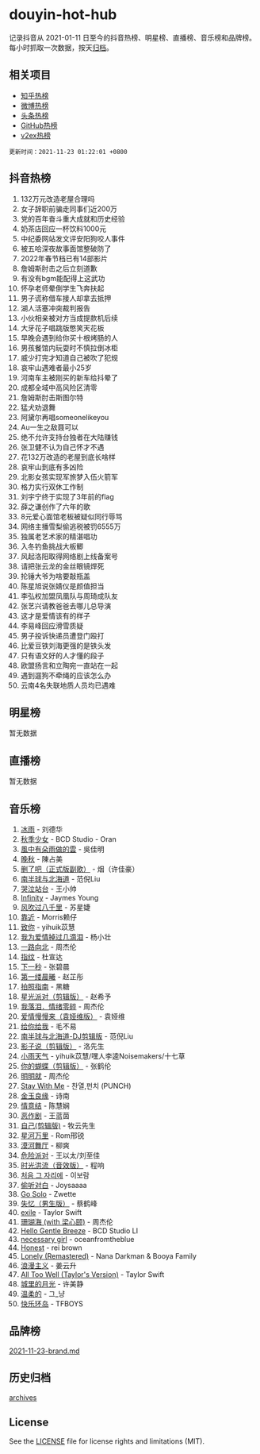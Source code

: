 # douyin-hot-hub

记录抖音从 2021-01-11 日至今的抖音热榜、明星榜、直播榜、音乐榜和品牌榜。每小时抓取一次数据，按天[归档](archives)。

## 相关项目

- [知乎热榜](https://github.com/lonnyzhang423/zhihu-hot-hub)
- [微博热榜](https://github.com/lonnyzhang423/weibo-hot-hub)
- [头条热榜](https://github.com/lonnyzhang423/toutiao-hot-hub)
- [GitHub热榜](https://github.com/lonnyzhang423/github-hot-hub)
- [v2ex热榜](https://github.com/lonnyzhang423/v2ex-hot-hub)


`更新时间：2021-11-23 01:22:01 +0800`

## 抖音热榜

1. 132万元改造老屋合理吗
1. 女子辞职前骗走同事们近200万
1. 党的百年奋斗重大成就和历史经验
1. 奶茶店回应一杯饮料1000元
1. 中纪委网站发文评安阳狗咬人事件
1. 被五哈深夜故事面馆整破防了
1. 2022年春节档已有14部影片
1. 詹姆斯肘击之后立刻道歉
1. 有没有bgm能配得上这武功
1. 怀孕老师晕倒学生飞奔扶起
1. 男子谎称借车接人却拿去抵押
1. 湖人活塞冲突裁判报告
1. 小伙相亲被对方当成提款机后续
1. 大牙花子唱跳版憋笑天花板
1. 早晚会遇到给你买十根烤肠的人
1. 男孩餐馆内玩耍时不慎拉倒冰柜
1. 威少打完才知道自己被吹了犯规
1. 哀牢山遇难者最小25岁
1. 河南车主被刚买的新车给抖晕了
1. 成都全域中高风险区清零
1. 詹姆斯肘击斯图尔特
1. 猛犬劝退舞
1. 阿黛尔再唱someonelikeyou
1. Au一生之敌聂可以
1. 绝不允许支持台独者在大陆赚钱
1. 张卫健不认为自己怀才不遇
1. 花132万改造的老屋到底长啥样
1. 哀牢山到底有多凶险
1. 北影女孩实现军旅梦入伍火箭军
1. 格力实行双休工作制
1. 刘宇宁终于实现了3年前的flag
1. 薛之谦创作了六年的歌
1. 8元爱心面馆老板被疑似同行辱骂
1. 网络主播雪梨偷逃税被罚6555万
1. 独属老艺术家的精湛唱功
1. 入冬钓鱼挑战大板鲫
1. 风起洛阳取得网络剧上线备案号
1. 请把张云龙的金丝眼镜焊死
1. 抡锤大爷为啥要敲瓶盖
1. 陈星旭说张婧仪是颜值担当
1. 李弘权加盟凤凰队与周琦成队友
1. 张艺兴请教爸爸去哪儿总导演
1. 这才是爱情该有的样子
1. 李易峰回应滑雪质疑
1. 男子投诉快递员遭登门殴打
1. 比爱豆铁刘海更强的是铁头发
1. 只有语文好的人才懂的段子
1. 欧盟扬言和立陶宛一直站在一起
1. 遇到遛狗不牵绳的应该怎么办
1. 云南4名失联地质人员均已遇难

## 明星榜

暂无数据

## 直播榜

暂无数据

## 音乐榜

1. [冰雨]() - 刘德华
1. [秋季少女](https://sf3-cdn-tos.douyinstatic.com/obj/tos-cn-ve-2774/571d007b0f8b429796abac956ee9de28) - BCD Studio - Oran
1. [風中有朵雨做的雲](https://sf3-cdn-tos.douyinstatic.com/obj/tos-cn-ve-2774/bd0111354d2c494bbf4368c5ff310ed4) - 吳佳明
1. [晚秋](https://sf3-cdn-tos.douyinstatic.com/obj/tos-cn-ve-2774/3accc41da86249fe8d4c5c40218d1446) - 陳占美
1. [删了吧（正式版副歌）](https://sf3-cdn-tos.douyinstatic.com/obj/tos-cn-ve-2774/fb3bfe0ee1c84fad8908780c49682b7f) - 烟（许佳豪）
1. [南半球与北海道](https://sf6-cdn-tos.douyinstatic.com/obj/tos-cn-ve-2774/0d1a6b330cf84ad39b8cf600a2849fbc) - 范倪Liu
1. [哭泣站台]() - 王小帅
1. [Infinity](https://sf6-cdn-tos.douyinstatic.com/obj/tos-cn-ve-2774/7861e9af59e04a7aa61cb096ab7a5652) - Jaymes Young
1. [风吹过八千里](https://sf6-cdn-tos.douyinstatic.com/obj/tos-cn-ve-2774/a1a6ff5c96de4f13890fedc3fd6d4c76) - 苏星婕
1. [靠近]() - Morris赖仔
1. [致你](https://sf3-cdn-tos.douyinstatic.com/obj/tos-cn-ve-2774/954c374ed5f84191b4090574009773cc) - yihuik苡慧
1. [我为爱情掉过几滴泪]() - 杨小壮
1. [一路向北]() - 周杰伦
1. [指纹](https://sf6-cdn-tos.douyinstatic.com/obj/tos-cn-ve-2774/3b53eb1e5db241b6849e56104809dd2c) - 杜宣达
1. [下一秒](https://sf6-cdn-tos.douyinstatic.com/obj/tos-cn-ve-2774/16eedda97153423db2501ff6373be86a) - 张碧晨
1. [第一缕晨曦](https://sf3-cdn-tos.douyinstatic.com/obj/tos-cn-ve-2774/60264a8bb80b4f4695ea1ece583c9d15) - 赵芷彤
1. [拍照指南]() - 黑糖
1. [星光派对（剪辑版）]() - 赵希予
1. [我落泪．情绪零碎]() - 周杰伦
1. [爱情慢慢来（袁娅维版）]() - 袁娅维
1. [给你给我]() - 毛不易
1. [南半球与北海道-DJ剪辑版](https://sf3-cdn-tos.douyinstatic.com/obj/tos-cn-ve-2774/1d4fc63104d745319140771188c8fca8) - 范倪Liu
1. [影子说（剪辑版）]() - 洛先生
1. [小雨天气]() - yihuik苡慧/嘿人李逵Noisemakers/十七草
1. [你的蝴蝶（剪辑版）](https://sf6-cdn-tos.douyinstatic.com/obj/tos-cn-ve-2774/12abf7758c4f4aeda49b2eced50cbbbc) - 张鹤伦
1. [明明就]() - 周杰伦
1. [Stay With Me](https://sf3-cdn-tos.douyinstatic.com/obj/tos-cn-ve-2774/1cb866d7e1354e5295456b1a4b374b9a) - 찬열,펀치 (PUNCH)
1. [金玉良缘]() - 诗南
1. [情意结](https://sf3-cdn-tos.douyinstatic.com/obj/tos-cn-ve-2774/642038f85e2944ab84ac01d460d13682) - 陈慧娴
1. [恶作剧]() - 王蓝茵
1. [自己(剪辑版)](https://sf6-cdn-tos.douyinstatic.com/obj/tos-cn-ve-2774/0f656f7d78534d8da2c68d91b1b16357) - 牧云先生
1. [ 星河万里]() - Rom邢锐
1. [漠河舞厅]() - 柳爽
1. [危险派对](https://sf3-cdn-tos.douyinstatic.com/obj/tos-cn-ve-2774/bb2bd3bc2cc34436ba0091273d523e37) - 王以太/刘至佳
1. [时光洪流（音效版）]() - 程响
1. [처음 그 자리에](https://sf6-cdn-tos.douyinstatic.com/obj/tos-cn-ve-2774/92900e2313044272b111815ddceef84a) - 이보람
1. [偷听对白](https://sf6-cdn-tos.douyinstatic.com/obj/tos-cn-ve-2774/01cb60c814e9481ba48ccb86e87f189f) - Joysaaaa
1. [Go Solo](https://sf3-cdn-tos.douyinstatic.com/obj/tos-cn-ve-2774/eb00ff0b85ac4f8fa826807cda6b7f27) - Zwette
1. [失忆（男生版）](https://sf6-cdn-tos.douyinstatic.com/obj/tos-cn-ve-2774/886488823e4d448e9cefef2df680d397) - 蔡鹤峰
1. [exile](https://sf3-cdn-tos.douyinstatic.com/obj/tos-cn-ve-2774/77ec4f6b0999429186ada733032d8a0b) - Taylor Swift
1. [珊瑚海 (with 梁心颐)]() - 周杰伦
1. [Hello Gentle Breeze](https://sf3-cdn-tos.douyinstatic.com/obj/tos-cn-ve-2774/88b4cbcefaa6479491ad529111860333) - BCD Studio LI
1. [necessary girl](https://sf3-cdn-tos.douyinstatic.com/obj/tos-cn-ve-2774/357e1cc9d4564b0db7f589d498e98d2d) - oceanfromtheblue
1. [Honest](https://sf6-cdn-tos.douyinstatic.com/obj/tos-cn-ve-2774/1eb1b51d47e845aa8af3f97d0179a8e6) - rei brown
1. [Lonely (Remastered)](https://sf3-cdn-tos.douyinstatic.com/obj/tos-cn-ve-2774/dfea66e39df34fe5bed8a5c9016328e7) - Nana Darkman & Booya Family
1. [浪漫主义]() - 姜云升
1. [All Too Well (Taylor's Version)](https://sf3-cdn-tos.douyinstatic.com/obj/tos-cn-ve-2774/61456a68169d473581c1025b1e4c6849) - Taylor Swift
1. [城里的月光](https://sf3-cdn-tos.douyinstatic.com/obj/tos-cn-ve-2774/90f216b35e4f4257bdd18e3d9c0b13eb) - 许美静
1. [温柔的](https://sf3-cdn-tos.douyinstatic.com/obj/tos-cn-ve-2774/f110be542dc24886aa19087253113345) - 그_냥
1. [快乐环岛](https://sf3-cdn-tos.douyinstatic.com/obj/tos-cn-ve-2774/707478275ce1419f9b1497f736583510) - TFBOYS

## 品牌榜

[2021-11-23-brand.md](archives/2021-11-23-brand.md)

## 历史归档

[archives](archives)

## License

See the [LICENSE](LICENSE) file for license rights and limitations (MIT).
